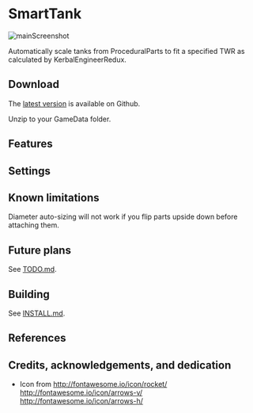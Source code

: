 # SmartTank

![mainScreenshot](screenshots/mainScreenshot.png)

Automatically scale tanks from ProceduralParts to fit a specified TWR as calculated by KerbalEngineerRedux.

## Download

The [latest version](https://github.com/HebaruSan/SmartTank/releases/latest) is available on Github.

Unzip to your GameData folder.

## Features

## Settings

## Known limitations

Diameter auto-sizing will not work if you flip parts upside down before attaching them.

## Future plans

See [TODO.md](TODO.md).

## Building

See [INSTALL.md](INSTALL.md).

## References

## Credits, acknowledgements, and dedication

- Icon from http://fontawesome.io/icon/rocket/ http://fontawesome.io/icon/arrows-v/ http://fontawesome.io/icon/arrows-h/
